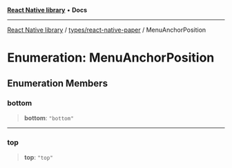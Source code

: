 [**React Native library**](../../../index.md) • **Docs**

***

[React Native library](../../../modules.md) / [types/react-native-paper](../index.md) / MenuAnchorPosition

# Enumeration: MenuAnchorPosition

## Enumeration Members

### bottom

> **bottom**: `"bottom"`

***

### top

> **top**: `"top"`
